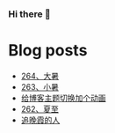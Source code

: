 ### Hi there 👋

<!--
**rebron1900/rebron1900** is a ✨ _special_ ✨ repository because its `README.md` (this file) appears on your GitHub profile.

Here are some ideas to get you started:

- 🔭 I’m currently working on ...
- 🌱 I’m currently learning ...
- 👯 I’m looking to collaborate on ...
- 🤔 I’m looking for help with ...
- 💬 Ask me about ...
- 📫 How to reach me: ...
- 😄 Pronouns: ...
- ⚡ Fun fact: ...
-->



# Blog posts
<!-- BLOG-POST-LIST:START -->
- [264、大暑](https://1900.live/263-xiao-shu-2/)
- [263、小暑](https://1900.live/263-xiao-shu/)
- [给博客主题切换加个动画](https://1900.live/gei-bo-ke-zhu-ti-qie-huan-jia-ge-dong-hua/)
- [262、夏至](https://1900.live/262-xia-zhi/)
- [追晚霞的人](https://1900.live/zhui-wan-xia-de-ren/)
<!-- BLOG-POST-LIST:END -->
